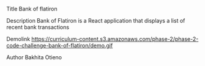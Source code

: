 Title
 Bank of flatiron

Description
  Bank of Flatiron is a React application that displays a list of recent bank transactions

Demolink
 https://curriculum-content.s3.amazonaws.com/phase-2/phase-2-code-challenge-bank-of-flatiron/demo.gif

Author
 Bakhita Otieno

